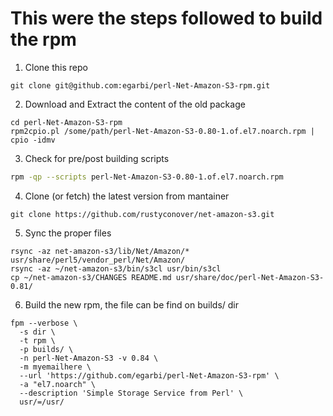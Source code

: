 # This were the steps followed to build the rpm
1. Clone this repo
```
git clone git@github.com:egarbi/perl-Net-Amazon-S3-rpm.git
```
2. Download and Extract the content of the old package 
```
cd perl-Net-Amazon-S3-rpm
rpm2cpio.pl /some/path/perl-Net-Amazon-S3-0.80-1.of.el7.noarch.rpm | cpio -idmv
```
3. Check for pre/post building scripts
```bash
rpm -qp --scripts perl-Net-Amazon-S3-0.80-1.of.el7.noarch.rpm
```
4. Clone (or fetch) the latest version from mantainer
```
git clone https://github.com/rustyconover/net-amazon-s3.git
```
5. Sync the proper files
```
rsync -az net-amazon-s3/lib/Net/Amazon/* usr/share/perl5/vendor_perl/Net/Amazon/
rsync -az ~/net-amazon-s3/bin/s3cl usr/bin/s3cl
cp ~/net-amazon-s3/CHANGES README.md usr/share/doc/perl-Net-Amazon-S3-0.81/
```
6. Build the new rpm, the file can be find on builds/ dir
```
fpm --verbose \
  -s dir \
  -t rpm \
  -p builds/ \
  -n perl-Net-Amazon-S3 -v 0.84 \
  -m myemailhere \
  --url 'https://github.com/egarbi/perl-Net-Amazon-S3-rpm' \
  -a "el7.noarch" \
  --description 'Simple Storage Service from Perl' \
  usr/=/usr/
```
